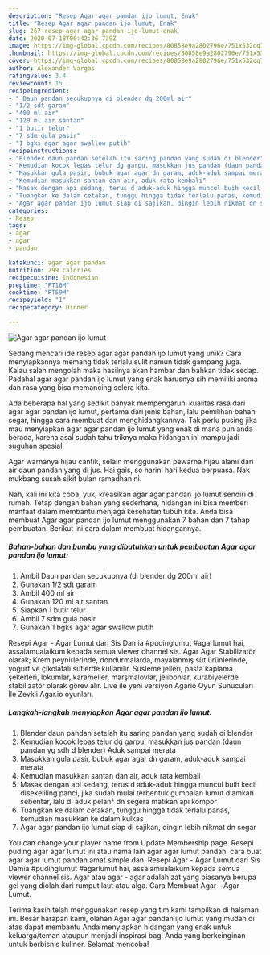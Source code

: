 ```yaml
---
description: "Resep Agar agar pandan ijo lumut, Enak"
title: "Resep Agar agar pandan ijo lumut, Enak"
slug: 267-resep-agar-agar-pandan-ijo-lumut-enak
date: 2020-07-18T00:42:36.739Z
image: https://img-global.cpcdn.com/recipes/80858e9a2802796e/751x532cq70/agar-agar-pandan-ijo-lumut-foto-resep-utama.jpg
thumbnail: https://img-global.cpcdn.com/recipes/80858e9a2802796e/751x532cq70/agar-agar-pandan-ijo-lumut-foto-resep-utama.jpg
cover: https://img-global.cpcdn.com/recipes/80858e9a2802796e/751x532cq70/agar-agar-pandan-ijo-lumut-foto-resep-utama.jpg
author: Alexander Vargas
ratingvalue: 3.4
reviewcount: 15
recipeingredient:
- " Daun pandan secukupnya di blender dg 200ml air"
- "1/2 sdt garam"
- "400 ml air"
- "120 ml air santan"
- "1 butir telur"
- "7 sdm gula pasir"
- "1 bgks agar agar swallow putih"
recipeinstructions:
- "Blender daun pandan setelah itu saring pandan yang sudah di blender"
- "Kemudian kocok lepas telur dg garpu, masukkan jus pandan (daun pandan yg sdh d blender) Aduk sampai merata"
- "Masukkan gula pasir, bubuk agar agar dn garam, aduk-aduk sampai merata"
- "Kemudian masukkan santan dan air, aduk rata kembali"
- "Masak dengan api sedang, terus d aduk-aduk hingga muncul buih kecil disekeliling panci, jika sudah mulai terbentuk gumpalan lumut diamkan sebentar, lalu di aduk pelan² dn segera matikan api kompor"
- "Tuangkan ke dalam cetakan, tunggu hingga tidak terlalu panas, kemudian masukkan ke dalam kulkas"
- "Agar agar pandan ijo lumut siap di sajikan, dingin lebih nikmat dn segar"
categories:
- Resep
tags:
- agar
- agar
- pandan

katakunci: agar agar pandan 
nutrition: 299 calories
recipecuisine: Indonesian
preptime: "PT16M"
cooktime: "PT59M"
recipeyield: "1"
recipecategory: Dinner

---
```



![Agar agar pandan ijo lumut](https://img-global.cpcdn.com/recipes/80858e9a2802796e/751x532cq70/agar-agar-pandan-ijo-lumut-foto-resep-utama.jpg)

Sedang mencari ide resep agar agar pandan ijo lumut yang unik? Cara menyiapkannya memang tidak terlalu sulit namun tidak gampang juga. Kalau salah mengolah maka hasilnya akan hambar dan bahkan tidak sedap. Padahal agar agar pandan ijo lumut yang enak harusnya sih memiliki aroma dan rasa yang bisa memancing selera kita.

Ada beberapa hal yang sedikit banyak mempengaruhi kualitas rasa dari agar agar pandan ijo lumut, pertama dari jenis bahan, lalu pemilihan bahan segar, hingga cara membuat dan menghidangkannya. Tak perlu pusing jika mau menyiapkan agar agar pandan ijo lumut yang enak di mana pun anda berada, karena asal sudah tahu triknya maka hidangan ini mampu jadi suguhan spesial.

Agar warnanya hijau cantik, selain menggunakan pewarna hijau alami dari air daun pandan yang di jus. Hai gais, so harini hari kedua berpuasa. Nak mukbang susah sikit bulan ramadhan ni.


Nah, kali ini kita coba, yuk, kreasikan agar agar pandan ijo lumut sendiri di rumah. Tetap dengan bahan yang sederhana, hidangan ini bisa memberi manfaat dalam membantu menjaga kesehatan tubuh kita. Anda bisa membuat Agar agar pandan ijo lumut menggunakan 7 bahan dan 7 tahap pembuatan. Berikut ini cara dalam membuat hidangannya.

<!--inarticleads1-->

##### Bahan-bahan dan bumbu yang dibutuhkan untuk pembuatan Agar agar pandan ijo lumut:

1. Ambil  Daun pandan secukupnya (di blender dg 200ml air)
1. Gunakan 1/2 sdt garam
1. Ambil 400 ml air
1. Gunakan 120 ml air santan
1. Siapkan 1 butir telur
1. Ambil 7 sdm gula pasir
1. Gunakan 1 bgks agar agar swallow putih


Resepi Agar - Agar Lumut dari Sis Damia #pudinglumut #agarlumut hai, assalamualaikum kepada semua viewer channel sis. Agar Agar Stabilizatör olarak; Krem peynirlerinde, dondurmalarda, mayalanmış süt ürünlerinde, yoğurt ve çikolatalı sütlerde kullanılır. Süsleme jelleri, pasta kaplama şekerleri, lokumlar, karameller, marşmalovlar, jelibonlar, kurabiyelerde stabilizatör olarak görev alır. Live ile yeni versiyon Agario Oyun Sunucuları İle Zevkli Agar.io oyunları. 

<!--inarticleads2-->

##### Langkah-langkah menyiapkan Agar agar pandan ijo lumut:

1. Blender daun pandan setelah itu saring pandan yang sudah di blender
1. Kemudian kocok lepas telur dg garpu, masukkan jus pandan (daun pandan yg sdh d blender) Aduk sampai merata
1. Masukkan gula pasir, bubuk agar agar dn garam, aduk-aduk sampai merata
1. Kemudian masukkan santan dan air, aduk rata kembali
1. Masak dengan api sedang, terus d aduk-aduk hingga muncul buih kecil disekeliling panci, jika sudah mulai terbentuk gumpalan lumut diamkan sebentar, lalu di aduk pelan² dn segera matikan api kompor
1. Tuangkan ke dalam cetakan, tunggu hingga tidak terlalu panas, kemudian masukkan ke dalam kulkas
1. Agar agar pandan ijo lumut siap di sajikan, dingin lebih nikmat dn segar


You can change your player name from Update Membership page. Resepi puding agar agar lumut ini atau nama lain agar agar lumut pandan. cara buat agar agar lumut pandan amat simple dan. Resepi Agar - Agar Lumut dari Sis Damia #pudinglumut #agarlumut hai, assalamualaikum kepada semua viewer channel sis. Agar atau agar - agar adalah zat yang biasanya berupa gel yang diolah dari rumput laut atau alga. Cara Membuat Agar - Agar Lumut. 

Terima kasih telah menggunakan resep yang tim kami tampilkan di halaman ini. Besar harapan kami, olahan Agar agar pandan ijo lumut yang mudah di atas dapat membantu Anda menyiapkan hidangan yang enak untuk keluarga/teman ataupun menjadi inspirasi bagi Anda yang berkeinginan untuk berbisnis kuliner. Selamat mencoba!
